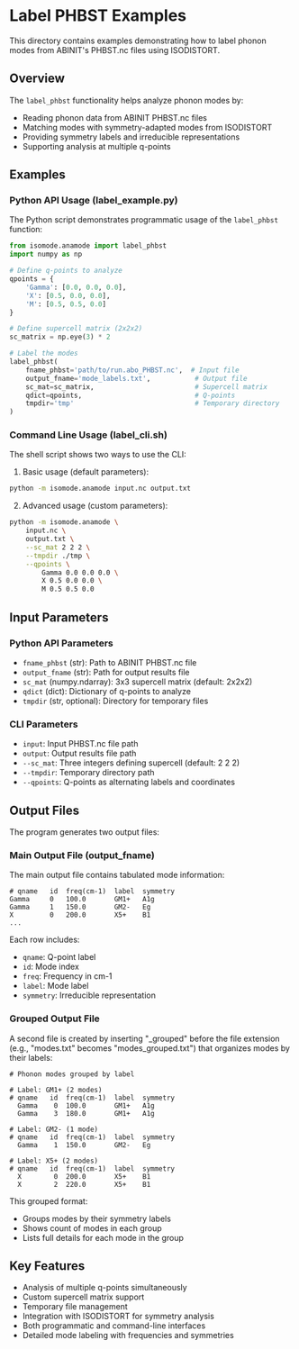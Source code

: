 # Label PHBST Examples

This directory contains examples demonstrating how to label phonon modes from ABINIT's PHBST.nc files using ISODISTORT.

## Overview

The `label_phbst` functionality helps analyze phonon modes by:
- Reading phonon data from ABINIT PHBST.nc files
- Matching modes with symmetry-adapted modes from ISODISTORT
- Providing symmetry labels and irreducible representations
- Supporting analysis at multiple q-points

## Examples

### Python API Usage (label_example.py)

The Python script demonstrates programmatic usage of the `label_phbst` function:

```python
from isomode.anamode import label_phbst
import numpy as np

# Define q-points to analyze
qpoints = {
    'Gamma': [0.0, 0.0, 0.0],
    'X': [0.5, 0.0, 0.0],
    'M': [0.5, 0.5, 0.0]
}

# Define supercell matrix (2x2x2)
sc_matrix = np.eye(3) * 2

# Label the modes
label_phbst(
    fname_phbst='path/to/run.abo_PHBST.nc',  # Input file
    output_fname='mode_labels.txt',           # Output file
    sc_mat=sc_matrix,                         # Supercell matrix
    qdict=qpoints,                            # Q-points
    tmpdir='tmp'                              # Temporary directory
)
```

### Command Line Usage (label_cli.sh)

The shell script shows two ways to use the CLI:

1. Basic usage (default parameters):
```bash
python -m isomode.anamode input.nc output.txt
```

2. Advanced usage (custom parameters):
```bash
python -m isomode.anamode \
    input.nc \
    output.txt \
    --sc_mat 2 2 2 \
    --tmpdir ./tmp \
    --qpoints \
        Gamma 0.0 0.0 0.0 \
        X 0.5 0.0 0.0 \
        M 0.5 0.5 0.0
```

## Input Parameters

### Python API Parameters

- `fname_phbst` (str): Path to ABINIT PHBST.nc file
- `output_fname` (str): Path for output results file
- `sc_mat` (numpy.ndarray): 3x3 supercell matrix (default: 2x2x2)
- `qdict` (dict): Dictionary of q-points to analyze
- `tmpdir` (str, optional): Directory for temporary files

### CLI Parameters

- `input`: Input PHBST.nc file path
- `output`: Output results file path
- `--sc_mat`: Three integers defining supercell (default: 2 2 2)
- `--tmpdir`: Temporary directory path
- `--qpoints`: Q-points as alternating labels and coordinates

## Output Files

The program generates two output files:

### Main Output File (output_fname)

The main output file contains tabulated mode information:

```
# qname   id  freq(cm-1)  label  symmetry
Gamma     0   100.0       GM1+   A1g
Gamma     1   150.0       GM2-   Eg
X         0   200.0       X5+    B1
...
```

Each row includes:
- `qname`: Q-point label
- `id`: Mode index
- `freq`: Frequency in cm-1
- `label`: Mode label
- `symmetry`: Irreducible representation

### Grouped Output File

A second file is created by inserting "_grouped" before the file extension (e.g., "modes.txt" becomes "modes_grouped.txt") that organizes modes by their labels:

```
# Phonon modes grouped by label

# Label: GM1+ (2 modes)
# qname   id  freq(cm-1)  label  symmetry
  Gamma    0  100.0       GM1+   A1g
  Gamma    3  180.0       GM1+   A1g

# Label: GM2- (1 mode)
# qname   id  freq(cm-1)  label  symmetry
  Gamma    1  150.0       GM2-   Eg

# Label: X5+ (2 modes)
# qname   id  freq(cm-1)  label  symmetry
  X        0  200.0       X5+    B1
  X        2  220.0       X5+    B1
```

This grouped format:
- Groups modes by their symmetry labels
- Shows count of modes in each group
- Lists full details for each mode in the group

## Key Features

- Analysis of multiple q-points simultaneously
- Custom supercell matrix support
- Temporary file management
- Integration with ISODISTORT for symmetry analysis
- Both programmatic and command-line interfaces
- Detailed mode labeling with frequencies and symmetries
